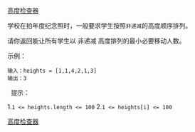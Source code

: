 [高度检查器](https://leetcode-cn.com/problems/height-checker/)

学校在拍年度纪念照时，一般要求学生按照`非递减`的高度顺序排列。

请你返回能让所有学生以 非递减 高度排列的最小必要移动人数。

示例：

```
输入：heights = [1,1,4,2,1,3]
输出：3
```
 
提示：

1.`1 <= heights.length <= 100`
2.`1 <= heights[i] <= 100`

[高度检查器](https://leetcode-cn.com/problems/height-checker/solution/gao-du-jian-cha-qi-by-617076674/)